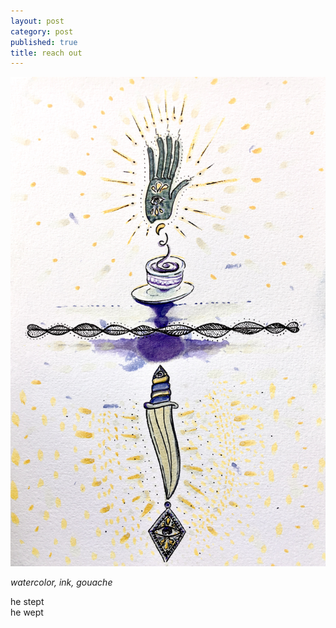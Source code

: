 ```yaml
---
layout: post
category: post
published: true
title: reach out
---
```

![touch it](/media/touch-the-spirit.jpeg)
<!--more-->
<span class='date fr'>*watercolor, ink, gouache*</span><br>  
  
  
  
he stept  
he wept
